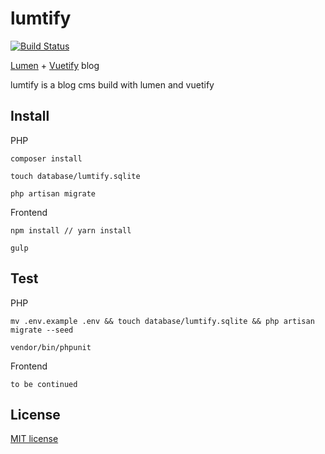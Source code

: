 # lumtify

[![Build Status](https://travis-ci.org/sc0Vu/lumtify.svg?branch=master)](https://travis-ci.org/sc0Vu/lumtify)

[Lumen](https://github.com/laravel/lumen) + [Vuetify](https://github.com/vuetifyjs/vuetify) blog

lumtify is a blog cms build with lumen and vuetify


## Install

PHP

    composer install
    
    touch database/lumtify.sqlite

    php artisan migrate

Frontend
    
    npm install // yarn install

    gulp
    
## Test

PHP

    mv .env.example .env && touch database/lumtify.sqlite && php artisan migrate --seed

    vendor/bin/phpunit

Frontend

    to be continued

## License

[MIT license](http://opensource.org/licenses/MIT)
